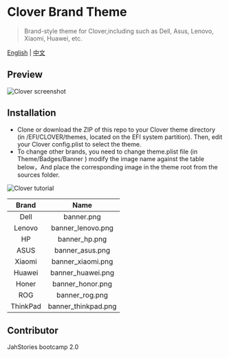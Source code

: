 # Clover Brand Theme
> Brand-style theme for Clover,including such as Dell, Asus, Lenovo, Xiaomi, Huawei, etc.

[English](README_EN.md) | [中文](README.md)

## Preview
![Clover screenshot](https://github.com/leejiawang/clover-theme-XPS15/blob/master/sources/screenshot.png)

## Installation
- Clone or download the ZIP of this repo to your Clover theme directory (in /EFI/CLOVER/themes, located on the EFI system partition). Then, edit your Clover config.plist to select the theme.
- To change other brands, you need to change theme.plist file (in Theme/Badges/Banner )  modify the image name against the table below，And place the corresponding image in the theme root from the sources folder.

 ![Clover tutorial](https://github.com/leejiawang/clover-theme-XPS15/blob/master/sources/tutorial.png)

 Brand | Name 
 :-: | :-:
 Dell | banner.png 
 Lenovo | banner_lenovo.png
 HP | banner_hp.png
 ASUS | banner_asus.png
 Xiaomi | banner_xiaomi.png
 Huawei | banner_huawei.png
 Honer | banner_honor.png
 ROG | banner_rog.png
 ThinkPad | banner_thinkpad.png

## Contributor
JahStories bootcamp 2.0

